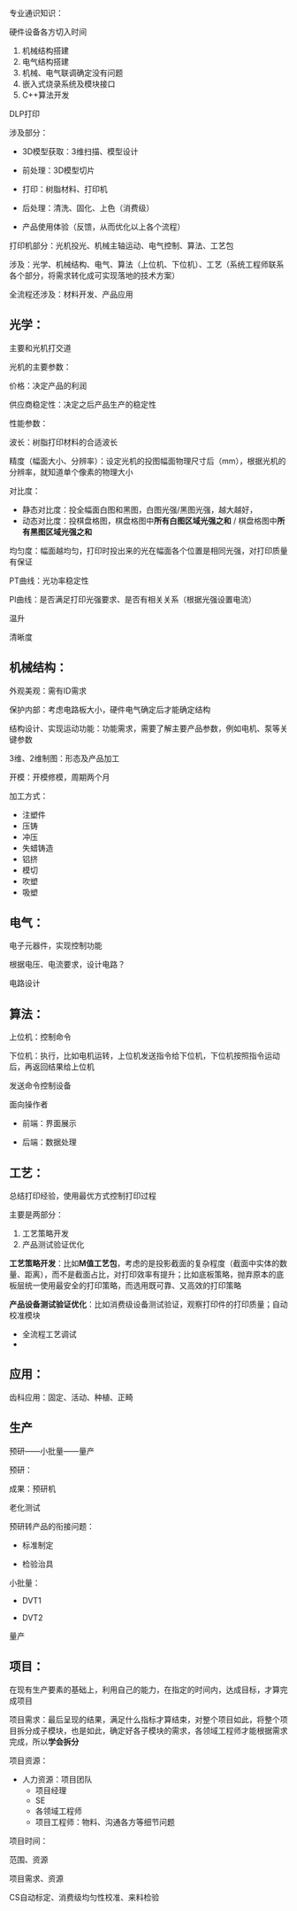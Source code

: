 专业通识知识：

硬件设备各方切入时间

1. 机械结构搭建
2. 电气结构搭建
3. 机械、电气联调确定没有问题
4. 嵌入式烧录系统及模块接口
5. C++算法开发



DLP打印

涉及部分：

- 3D模型获取：3维扫描、模型设计

- 前处理：3D模型切片

- 打印：树脂材料、打印机

- 后处理：清洗、固化、上色（消费级）

- 产品使用体验（反馈，从而优化以上各个流程）

打印机部分：光机投光、机械主轴运动、电气控制、算法、工艺包

涉及：光学、机械结构、电气、算法（上位机、下位机）、工艺（系统工程师联系各个部分，将需求转化成可实现落地的技术方案）

全流程还涉及：材料开发、产品应用



## 光学：

主要和光机打交道

光机的主要参数：

价格：决定产品的利润

供应商稳定性：决定之后产品生产的稳定性

性能参数：

波长：树脂打印材料的合适波长

精度（幅面大小、分辨率）：设定光机的投图幅面物理尺寸后（mm），根据光机的分辨率，就知道单个像素的物理大小

对比度：

- 静态对比度：投全幅面白图和黑图，白图光强/黑图光强，越大越好，
- 动态对比度：投棋盘格图，棋盘格图中**所有白图区域光强之和** / 棋盘格图中**所有黑图区域光强之和**

均匀度：幅面越均匀，打印时投出来的光在幅面各个位置是相同光强，对打印质量有保证

PT曲线：光功率稳定性

PI曲线：是否满足打印光强要求、是否有相关关系（根据光强设置电流）

温升

清晰度



## 机械结构：

外观美观：需有ID需求

保护内部：考虑电路板大小，硬件电气确定后才能确定结构

结构设计、实现运动功能：功能需求，需要了解主要产品参数，例如电机、泵等关键参数

3维、2维制图：形态及产品加工

开模：开模修模，周期两个月

加工方式：

- 注塑件
- 压铸
- 冲压
- 失蜡铸造
- 铝挤
- 模切
- 吹塑
- 吸塑







## 电气：

电子元器件，实现控制功能

根据电压、电流要求，设计电路？

电路设计



## 算法：

上位机：控制命令

下位机：执行，比如电机运转，上位机发送指令给下位机，下位机按照指令运动后，再返回结果给上位机

发送命令控制设备

面向操作者

- 前端：界面展示

- 后端：数据处理











## 工艺：

总结打印经验，使用最优方式控制打印过程

主要是两部分：

1. 工艺策略开发
2. 产品测试验证优化

**工艺策略开发**：比如**M值工艺包**，考虑的是投影截面的复杂程度（截面中实体的数量、距离），而不是截面占比，对打印效率有提升；比如底板策略，抛弃原本的底板层统一使用最安全的打印策略，而选用既可靠、又高效的打印策略

**产品设备测试验证优化**：比如消费级设备测试验证，观察打印件的打印质量；自动校准模块

- 全流程工艺调试
- 



## 应用：

齿科应用：固定、活动、种植、正畸





## 生产

预研——小批量——量产

预研：

成果：预研机

老化测试

预研转产品的衔接问题：

- 标准制定

- 检验治具

小批量：

- DVT1


- DVT2


量产



## 项目：

在现有生产要素的基础上，利用自己的能力，在指定的时间内，达成目标，才算完成项目

项目需求：最后呈现的结果，满足什么指标才算结束，对整个项目如此，将整个项目拆分成子模块，也是如此，确定好各子模块的需求，各领域工程师才能根据需求完成，所以**学会拆分**

项目资源：

- 人力资源：项目团队
  - 项目经理
  - SE
  - 各领域工程师
  - 项目工程师：物料、沟通各方等细节问题

项目时间：







范围、资源

项目需求、资源

CS自动标定、消费级均匀性校准、来料检验



















